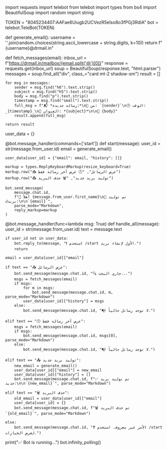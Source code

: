 import requests
import telebot
from telebot import types
from bs4 import BeautifulSoup
import random
import string

TOKEN = "8045234407:AAFae6Uiugb2UCVezR5elso8o3fPGj3RdiA"
bot = telebot.TeleBot(TOKEN)

def generate_email():
    username = ''.join(random.choices(string.ascii_lowercase + string.digits, k=10))
    return f"{username}@drmail.in"

def fetch_messages(email):
    inbox_url = f"https://drmail.in/mailbox/{email.split('@')[0]}"
    response = requests.get(inbox_url)
    soup = BeautifulSoup(response.text, "html.parser")
    messages = soup.find_all("div", class_="card mt-2 shadow-sm")
    result = []

    for msg in messages:
        sender = msg.find("h6").text.strip()
        subject = msg.find("h5").text.strip()
        body = msg.find("p").text.strip()
        timestamp = msg.find("small").text.strip()
        full_msg = f"📬 *رسالة جديدة:*\n👤 من: `{sender}`\n🕒 الوقت: _{timestamp}_\n📝 العنوان: *{subject}*\n\n📩 {body}"
        result.append(full_msg)

    return result

user_data = {}

@bot.message_handler(commands=['start'])
def start(message):
    user_id = str(message.from_user.id)
    email = generate_email()

    user_data[user_id] = {"email": email, "history": []}

    markup = types.ReplyKeyboardMarkup(resize_keyboard=True)
    markup.row("📥 عرض الرسائل", "🕓 عرض آخر رسالة فقط")
    markup.row("📤 توليد بريد جديد", "🗑️ حذف البريد")

    bot.send_message(
        message.chat.id,
        f"👋 أهلاً {message.from_user.first_name}\n📧 تم توليد بريدك:\n\n`{email}`",
        parse_mode="Markdown",
        reply_markup=markup
    )

@bot.message_handler(func=lambda msg: True)
def handle_all(message):
    user_id = str(message.from_user.id)
    text = message.text

    if user_id not in user_data:
        bot.reply_to(message, "❗ استخدم /start الأول لإنشاء بريد.")
        return

    email = user_data[user_id]["email"]

    if text == "📥 عرض الرسائل":
        bot.send_message(message.chat.id, "🔍 جاري البحث...")
        msgs = fetch_messages(email)
        if msgs:
            for m in msgs:
                bot.send_message(message.chat.id, m, parse_mode="Markdown")
            user_data[user_id]["history"] = msgs
        else:
            bot.send_message(message.chat.id, "📭 لا توجد رسائل حالياً.")

    elif text == "🕓 عرض آخر رسالة فقط":
        msgs = fetch_messages(email)
        if msgs:
            bot.send_message(message.chat.id, msgs[0], parse_mode="Markdown")
        else:
            bot.send_message(message.chat.id, "📭 لا توجد رسائل حالياً.")

    elif text == "📤 توليد بريد جديد":
        new_email = generate_email()
        user_data[user_id]["email"] = new_email
        user_data[user_id]["history"] = []
        bot.send_message(message.chat.id, f"✅ تم توليد بريد جديد:\n\n`{new_email}`", parse_mode="Markdown")

    elif text == "🗑️ حذف البريد":
        old_email = user_data[user_id]["email"]
        user_data[user_id] = {}
        bot.send_message(message.chat.id, f"🗑️ تم حذف البريد `{old_email}`", parse_mode="Markdown")

    else:
        bot.send_message(message.chat.id, "❓ الأمر غير معروف. استخدم /start لعرض الخيارات.")

print("✅ Bot is running...")
bot.infinity_polling()
